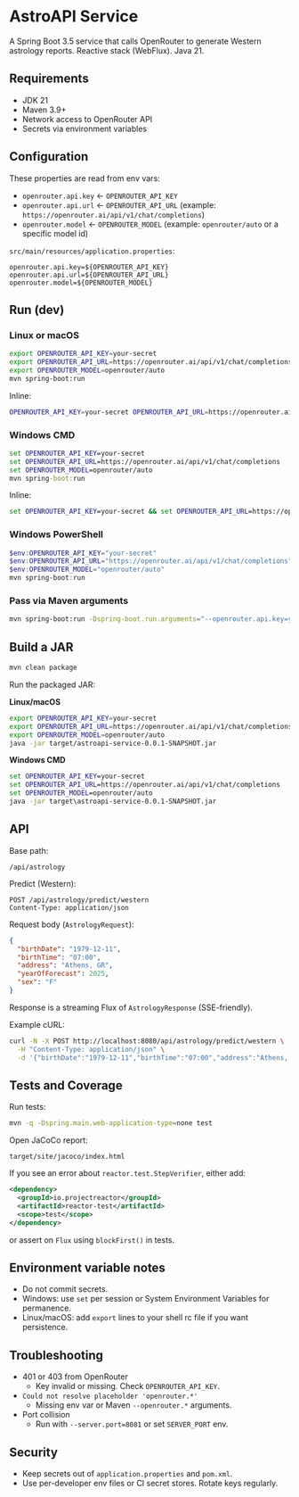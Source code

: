 # AstroAPI Service

A Spring Boot 3.5 service that calls OpenRouter to generate Western astrology reports. Reactive stack (WebFlux). Java 21.

## Requirements

- JDK 21
- Maven 3.9+
- Network access to OpenRouter API
- Secrets via environment variables

## Configuration

These properties are read from env vars:

- `openrouter.api.key` ← `OPENROUTER_API_KEY`
- `openrouter.api.url` ← `OPENROUTER_API_URL` (example: `https://openrouter.ai/api/v1/chat/completions`)
- `openrouter.model` ← `OPENROUTER_MODEL` (example: `openrouter/auto` or a specific model id)

`src/main/resources/application.properties`:

```
openrouter.api.key=${OPENROUTER_API_KEY}
openrouter.api.url=${OPENROUTER_API_URL}
openrouter.model=${OPENROUTER_MODEL}
```

## Run (dev)

### Linux or macOS
```bash
export OPENROUTER_API_KEY=your-secret
export OPENROUTER_API_URL=https://openrouter.ai/api/v1/chat/completions
export OPENROUTER_MODEL=openrouter/auto
mvn spring-boot:run
```

Inline:
```bash
OPENROUTER_API_KEY=your-secret OPENROUTER_API_URL=https://openrouter.ai/api/v1/chat/completions OPENROUTER_MODEL=openrouter/auto mvn spring-boot:run
```

### Windows CMD
```cmd
set OPENROUTER_API_KEY=your-secret
set OPENROUTER_API_URL=https://openrouter.ai/api/v1/chat/completions
set OPENROUTER_MODEL=openrouter/auto
mvn spring-boot:run
```

Inline:
```cmd
set OPENROUTER_API_KEY=your-secret && set OPENROUTER_API_URL=https://openrouter.ai/api/v1/chat/completions && set OPENROUTER_MODEL=openrouter/auto && mvn spring-boot:run
```

### Windows PowerShell
```powershell
$env:OPENROUTER_API_KEY="your-secret"
$env:OPENROUTER_API_URL="https://openrouter.ai/api/v1/chat/completions"
$env:OPENROUTER_MODEL="openrouter/auto"
mvn spring-boot:run
```

### Pass via Maven arguments
```bash
mvn spring-boot:run -Dspring-boot.run.arguments="--openrouter.api.key=your-secret --openrouter.api.url=https://openrouter.ai/api/v1/chat/completions --openrouter.model=openrouter/auto"
```

## Build a JAR

```bash
mvn clean package
```

Run the packaged JAR:

**Linux/macOS**
```bash
export OPENROUTER_API_KEY=your-secret
export OPENROUTER_API_URL=https://openrouter.ai/api/v1/chat/completions
export OPENROUTER_MODEL=openrouter/auto
java -jar target/astroapi-service-0.0.1-SNAPSHOT.jar
```

**Windows CMD**
```cmd
set OPENROUTER_API_KEY=your-secret
set OPENROUTER_API_URL=https://openrouter.ai/api/v1/chat/completions
set OPENROUTER_MODEL=openrouter/auto
java -jar target\astroapi-service-0.0.1-SNAPSHOT.jar
```

## API

Base path:
```
/api/astrology
```

Predict (Western):
```
POST /api/astrology/predict/western
Content-Type: application/json
```

Request body (`AstrologyRequest`):
```json
{
  "birthDate": "1979-12-11",
  "birthTime": "07:00",
  "address": "Athens, GR",
  "yearOfForecast": 2025,
  "sex": "F"
}
```

Response is a streaming Flux of `AstrologyResponse` (SSE-friendly).

Example cURL:
```bash
curl -N -X POST http://localhost:8080/api/astrology/predict/western \
  -H "Content-Type: application/json" \
  -d '{"birthDate":"1979-12-11","birthTime":"07:00","address":"Athens, GR","yearOfForecast":2025,"sex":"F"}'
```

## Tests and Coverage

Run tests:
```bash
mvn -q -Dspring.main.web-application-type=none test
```

Open JaCoCo report:
```
target/site/jacoco/index.html
```

If you see an error about `reactor.test.StepVerifier`, either add:
```xml
<dependency>
  <groupId>io.projectreactor</groupId>
  <artifactId>reactor-test</artifactId>
  <scope>test</scope>
</dependency>
```
or assert on `Flux` using `blockFirst()` in tests.

## Environment variable notes

- Do not commit secrets.
- Windows: use `set` per session or System Environment Variables for permanence.
- Linux/macOS: add `export` lines to your shell rc file if you want persistence.

## Troubleshooting

- 401 or 403 from OpenRouter
  - Key invalid or missing. Check `OPENROUTER_API_KEY`.
- `Could not resolve placeholder 'openrouter.*'`
  - Missing env var or Maven `--openrouter.*` arguments.
- Port collision
  - Run with `--server.port=8081` or set `SERVER_PORT` env.

## Security

- Keep secrets out of `application.properties` and `pom.xml`.
- Use per-developer env files or CI secret stores. Rotate keys regularly.
